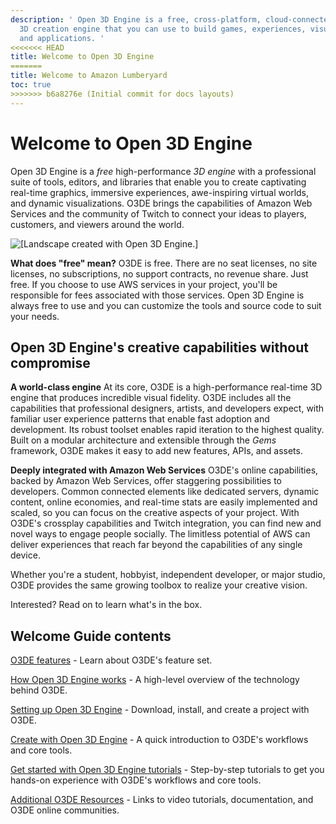 ```yaml
---
description: ' Open 3D Engine is a free, cross-platform, cloud-connected real-time
  3D creation engine that you can use to build games, experiences, visualizations,
  and applications. '
<<<<<<< HEAD
title: Welcome to Open 3D Engine
=======
title: Welcome to Amazon Lumberyard 
toc: true
>>>>>>> b6a8276e (Initial commit for docs layouts)
---
```

# Welcome to Open 3D Engine<a name="wg-welcome"></a>

Open 3D Engine is a *free* high\-performance *3D engine* with a professional suite of tools, editors, and libraries that enable you to create captivating real\-time graphics, immersive experiences, awe\-inspiring virtual worlds, and dynamic visualizations\. O3DE brings the capabilities of Amazon Web Services and the community of Twitch to connect your ideas to players, customers, and viewers around the world\.

![\[Landscape created with Open 3D Engine.\]](/images/welcomeguide/wg-welcome-page-1.24.png)

**What does "free" mean?**
O3DE is free\. There are no seat licenses, no site licenses, no subscriptions, no support contracts, no revenue share\. Just free\. If you choose to use AWS services in your project, you'll be responsible for fees associated with those services\. Open 3D Engine is always free to use and you can customize the tools and source code to suit your needs\.

## Open 3D Engine's creative capabilities without compromise<a name="lumberyard-capabilities"></a>

**A world\-class engine**
At its core, O3DE is a high\-performance real\-time 3D engine that produces incredible visual fidelity\. O3DE includes all the capabilities that professional designers, artists, and developers expect, with familiar user experience patterns that enable fast adoption and development\. Its robust toolset enables rapid iteration to the highest quality\. Built on a modular architecture and extensible through the *Gems* framework, O3DE makes it easy to add new features, APIs, and assets\.

**Deeply integrated with Amazon Web Services**
O3DE's online capabilities, backed by Amazon Web Services, offer staggering possibilities to developers\. Common connected elements like dedicated servers, dynamic content, online economies, and real\-time stats are easily implemented and scaled, so you can focus on the creative aspects of your project\. With O3DE's crossplay capabilities and Twitch integration, you can find new and novel ways to engage people socially\. The limitless potential of AWS can deliver experiences that reach far beyond the capabilities of any single device\.

Whether you're a student, hobbyist, independent developer, or major studio, O3DE provides the same growing toolbox to realize your creative vision\.

Interested? Read on to learn what's in the box\.

## Welcome Guide contents<a name="welcome-guide-contents"></a>

 [O3DE features](wg-features-intro.md) \- Learn about O3DE's feature set\.

 [How Open 3D Engine works](wg-how-lumberyard-works.md) \- A high\-level overview of the technology behind O3DE\.

 [Setting up Open 3D Engine](wg-setup-intro.md) \- Download, install, and create a project with O3DE\.

 [Create with Open 3D Engine](wg-create-intro.md) \- A quick introduction to O3DE's workflows and core tools\.

 [Get started with Open 3D Engine tutorials](wg-getstarted.md) \- Step\-by\-step tutorials to get you hands\-on experience with O3DE's workflows and core tools\.

 [Additional O3DE Resources](wg-resources-intro.md) \- Links to video tutorials, documentation, and O3DE online communities\.